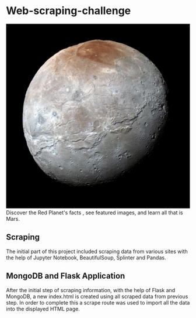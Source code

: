 

# Web-scraping-challenge #

![Mars Photo](https://github.com/Cosette3737/Web-scraping-challenge/blob/main/Mission_to_Mars/mars_photo.jpg?raw=true)
Discover the Red Planet's facts , see featured images, and learn all that is Mars.  


## Scraping ##
The initial part of this project included scraping data from various sites with the help of Jupyter Notebook, BeautifulSoup, Splinter and Pandas.


## MongoDB and Flask Application ##
After the initial step of scraping information, with the help of Flask and MongoDB, a new index.html is created using all scraped data from previous step. In order to complete this a scrape route was used to import all the data into the displayed HTML page. 

